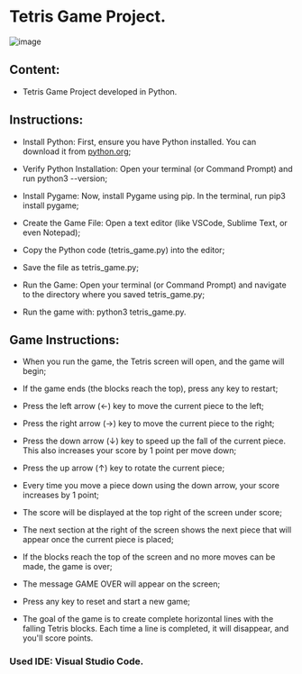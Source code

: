 # Tetris Game Project.

![image](https://github.com/user-attachments/assets/6dd9b9e3-2a56-4044-979f-ec79ac167873)

## Content:

- Tetris Game Project developed in Python.

## Instructions:

- Install Python: First, ensure you have Python installed. You can download it from [python.org](https://www.python.org/downloads/);

- Verify Python Installation: Open your terminal (or Command Prompt) and run python3 --version;

- Install Pygame: Now, install Pygame using pip. In the terminal, run pip3 install pygame;

- Create the Game File: Open a text editor (like VSCode, Sublime Text, or even Notepad);
  
- Copy the Python code (tetris_game.py) into the editor;

- Save the file as tetris_game.py;

- Run the Game: Open your terminal (or Command Prompt) and navigate to the directory where you saved tetris_game.py;

- Run the game with: python3 tetris_game.py.

## Game Instructions:

- When you run the game, the Tetris screen will open, and the game will begin;

- If the game ends (the blocks reach the top), press any key to restart;

- Press the left arrow (←) key to move the current piece to the left;

- Press the right arrow (→) key to move the current piece to the right;
  
- Press the down arrow (↓) key to speed up the fall of the current piece. This also increases your score by 1 point per move down;
  
- Press the up arrow (↑) key to rotate the current piece;

- Every time you move a piece down using the down arrow, your score increases by 1 point;
  
- The score will be displayed at the top right of the screen under score;

- The next section at the right of the screen shows the next piece that will appear once the current piece is placed;

- If the blocks reach the top of the screen and no more moves can be made, the game is over;
  
- The message GAME OVER will appear on the screen;

- Press any key to reset and start a new game;

- The goal of the game is to create complete horizontal lines with the falling Tetris blocks. Each time a line is completed, it will disappear, and you'll score points.

### Used IDE: Visual Studio Code.
